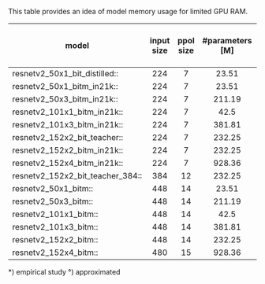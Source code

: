 
This table provides an idea of model memory usage for limited GPU RAM.

| model                            | input size | ppol size | #parameters [M] | pretrained/finetuned | GB for BS=1 * | GB for BS=2 *  | GB for BS=4 * | memory Usage per image | memory model | maximum batch size for 22 GB ° | maximum batch size for 12 GB °  | 
|----------------------------------|:----------:|:---------:|:---------------:|:--------------------:|:-------------:|:--------------:|:-------------:|:----------------------:|:------------:|:------------------------------:|:-------------------------------:|
| resnetv2_50x1_bit_distilled::    |     224    |     7     |      23.51      |           ?          |     1021      |      1093      |     1225      |           68           |      953     |              310               |               162               |
| resnetv2_50x1_bitm_in21k::       |     224    |     7     |      23.51      |         in21k        |     1021      |      1093      |     1225      |           68           |      953     |              310               |               162               |
| resnetv2_50x3_bitm_in21k::       |     224    |     7     |      211.19     |         in21k        |     2699      |      2971      |     3409      |           237          |     2462     |               83               |               40                |
| resnetv2_101x1_bitm_in21k::      |     224    |     7     |       42.5      |         in21k        |     1211      |      1317      |     1561      |           117          |     1094     |              179               |               93                |
| resnetv2_101x3_bitm_in21k::      |     224    |     7     |      381.81     |         in21k        |     4285      |      4571      |     5351      |           355          |     3930     |               51               |               23                |
| resnetv2_152x2_bit_teacher::     |     224    |     7     |      232.25     |           ?          |     2989      |      3353      |     3957      |           323          |     2666     |               60               |               29                |
| resnetv2_152x2_bitm_in21k::      |     224    |     7     |      232.25     |         in21k        |     2989      |      3353      |     3957      |           323          |     2666     |               60               |               29                |
| resnetv2_152x4_bitm_in21k::      |     224    |     7     |      928.36     |         in21k        |     8849      |      9399      |     10749     |           633          |     8216     |               22               |                6                |
| resnetv2_152x2_bit_teacher_384:: |     384    |     12    |      232.25     |           ?          |     3569      |      4567      |     6603      |          1011          |     2558     |               19               |                9                |
| resnetv2_50x1_bitm::             |     448    |     14    |      23.51      |         in1k         |     1225      |      1541      |     2175      |           317          |      908     |               67               |               35                |
| resnetv2_50x3_bitm::             |     448    |     14    |      211.19     |         in1k         |     3407      |      4291      |     6079      |           891          |     2516     |               22               |               11                |
| resnetv2_101x1_bitm::            |     448    |     14    |       42.5      |         in1k         |     1555      |      2003      |     3001      |           482          |     1073     |               43               |               23                |
| resnetv2_101x3_bitm::            |     448    |     14    |      381.81     |         in1k         |     5349      |      6773      |     9513      |          1388          |     3961     |               13               |                6                |
| resnetv2_152x2_bitm::            |     448    |     14    |      232.25     |         in1k         |     3957      |      5393      |     8125      |          1389          |     2568     |               14               |                7                |
| resnetv2_152x4_bitm::            |     480    |     15    |      928.36     |         in1k         |     11165     |     14995      |     20901     |          3830          |     7335     |               4                |                1                |

*) empirical study
°) approximated